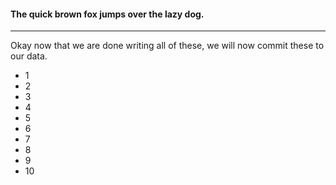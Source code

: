 #### The quick brown fox jumps over the lazy dog.
---
Okay now that we are done <span class='bg-gray-300'>writing</span> all of these, we will now commit these to our data.

- 1
- 2
- 3
- 4
- 5
- 6
- 7
- 8
- 9
- 10